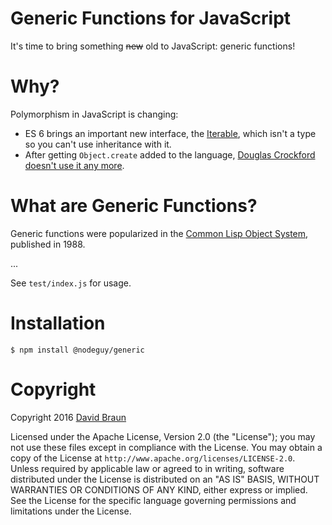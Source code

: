 # Generic Functions for JavaScript

It's time to bring something <s>new</s> old to JavaScript: generic functions!

# Why?

Polymorphism in JavaScript is changing:

* ES 6 brings an important new interface, the [Iterable](http://www.ecma-international.org/ecma-262/6.0/index.html#sec-iterable-interface), which isn't a type so you can't use inheritance with it.
* After getting `Object.create` added to the language, [Douglas Crockford doesn't use it any more](https://www.youtube.com/watch?v=bo36MrBfTk4&feature=youtu.be&t=18m54s).

# What are Generic Functions?

Generic functions were popularized in the [Common Lisp Object System](https://en.wikipedia.org/wiki/Common_Lisp_Object_System), published in 1988.

...

See `test/index.js` for usage.

# Installation

`$ npm install @nodeguy/generic`

# Copyright

Copyright 2016 [David Braun](https://www.NodeGuy.com/)

Licensed under the Apache License, Version 2.0 (the "License"); you may not use
these files except in compliance with the License.  You may obtain a copy of the
License at `http://www.apache.org/licenses/LICENSE-2.0`.  Unless required by
applicable law or agreed to in writing, software distributed under the License
is distributed on an "AS IS" BASIS, WITHOUT WARRANTIES OR CONDITIONS OF ANY
KIND, either express or implied.  See the License for the specific language
governing permissions and limitations under the License.

